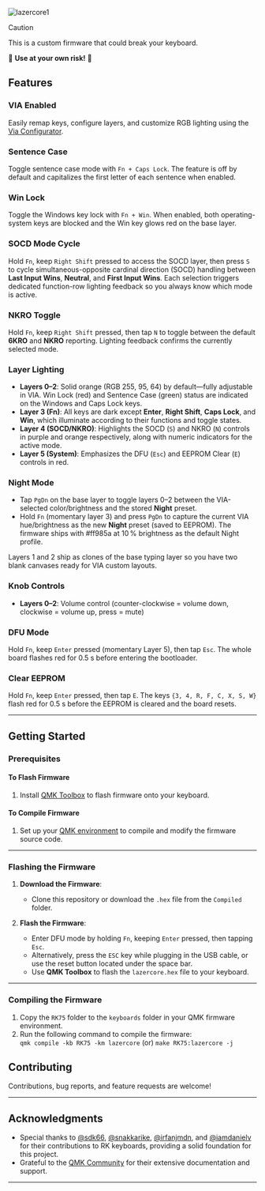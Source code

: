 ![lazercore1](https://github.com/user-attachments/assets/e7b6cfb6-69a9-4dbc-b367-30854e5d35ae)
> [!CAUTION]
> This is a custom firmware that could break your keyboard.
>
> 🛑 **Use at your own risk!** 🛑

## Features  

### VIA Enabled  
Easily remap keys, configure layers, and customize RGB lighting using the [Via Configurator](https://usevia.app/).  

### Sentence Case
Toggle sentence case mode with `Fn + Caps Lock`. The feature is off by default and capitalizes the first letter of each sentence when enabled.

### Win Lock
Toggle the Windows key lock with `Fn + Win`. When enabled, both operating-system keys are blocked and the Win key glows red on the base layer.

### SOCD Mode Cycle
Hold `Fn`, keep `Right Shift` pressed to access the SOCD layer, then press `S` to cycle simultaneous-opposite cardinal direction (SOCD) handling between **Last Input Wins**, **Neutral**, and **First Input Wins**. Each selection triggers dedicated function-row lighting feedback so you always know which mode is active.

### NKRO Toggle
Hold `Fn`, keep `Right Shift` pressed, then tap `N` to toggle between the default **6KRO** and **NKRO** reporting. Lighting feedback confirms the currently selected mode.

### Layer Lighting
- **Layers 0–2**: Solid orange (RGB 255, 95, 64) by default—fully adjustable in VIA. Win Lock (red) and Sentence Case (green) status are indicated on the Windows and Caps Lock keys.
- **Layer 3 (Fn)**: All keys are dark except **Enter**, **Right Shift**, **Caps Lock**, and **Win**, which illuminate according to their functions and toggle states.
- **Layer 4 (SOCD/NKRO)**: Highlights the SOCD (`S`) and NKRO (`N`) controls in purple and orange respectively, along with numeric indicators for the active mode.
- **Layer 5 (System)**: Emphasizes the DFU (`Esc`) and EEPROM Clear (`E`) controls in red.

### Night Mode
- Tap `PgDn` on the base layer to toggle layers 0–2 between the VIA-selected color/brightness and the stored **Night** preset.
- Hold `Fn` (momentary layer 3) and press `PgDn` to capture the current VIA hue/brightness as the new **Night** preset (saved to EEPROM). The firmware ships with #ff985a at 10 % brightness as the default Night profile.

Layers 1 and 2 ship as clones of the base typing layer so you have two blank canvases ready for VIA custom layouts.

### Knob Controls
- **Layers 0–2**: Volume control (counter-clockwise = volume down, clockwise = volume up, press = mute)

### DFU Mode
Hold `Fn`, keep `Enter` pressed (momentary Layer 5), then tap `Esc`. The whole board flashes red for 0.5 s before entering the bootloader.

### Clear EEPROM
Hold `Fn`, keep `Enter` pressed, then tap `E`. The keys `{3, 4, R, F, C, X, S, W}` flash red for 0.5 s before the EEPROM is cleared and the board resets.

---

## Getting Started  

### Prerequisites  

#### To Flash Firmware  
1. Install [QMK Toolbox](https://github.com/qmk/qmk_toolbox) to flash firmware onto your keyboard.  

#### To Compile Firmware  
1. Set up your [QMK environment](https://docs.qmk.fm/newbs_getting_started) to compile and modify the firmware source code.  

---

### Flashing the Firmware  

1. **Download the Firmware**:  
   - Clone this repository or download the `.hex` file from the `Compiled` folder.  

2. **Flash the Firmware**:  
    - Enter DFU mode by holding `Fn`, keeping `Enter` pressed, then tapping `Esc`.
    - Alternatively, press the `ESC` key while plugging in the USB cable, or use the reset button located under the space bar.
   - Use **QMK Toolbox** to flash the `lazercore.hex` file to your keyboard.  
   
---

### Compiling the Firmware  

1. Copy the `RK75` folder to the `keyboards` folder in your QMK firmware environment.  
2. Run the following command to compile the firmware:  
     ``` qmk compile -kb RK75 -km lazercore ``` (or) ```make RK75:lazercore -j``` 

## Contributing  

Contributions, bug reports, and feature requests are welcome!  

---

## Acknowledgments  
- Special thanks to [@sdk66](https://github.com/sdk66), [@snakkarike](https://github.com/snakkarike), [@irfanjmdn](https://github.com/irfanjmdn), and [@iamdanielv](https://github.com/iamdanielv) for their contributions to RK keyboards, providing a solid foundation for this project.
- Grateful to the [QMK Community](https://qmk.fm/) for their extensive documentation and support.  
---  
